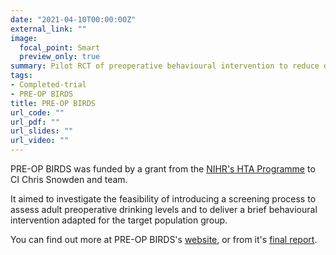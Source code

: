 ```yaml
---
date: "2021-04-10T00:00:00Z"
external_link: ""
image:
  focal_point: Smart
  preview_only: true
summary: Pilot RCT of preoperative behavioural intervention to reduce drinking before elective orthopaedic surgery
tags:
- Completed-trial
- PRE-OP BIRDS
title: PRE-OP BIRDS
url_code: ""
url_pdf: ""
url_slides: ""
url_video: ""
---
```


PRE-OP BIRDS was funded by a grant from the [NIHR's HTA Programme](https://www.nihr.ac.uk/explore-nihr/funding-programmes/health-technology-assessment.htm) to CI Chris Snowden and team.

It aimed to investigate the feasibility of introducing a screening process to assess adult preoperative drinking levels and to deliver a brief behavioural intervention adapted for the target population group. 

You can find out more at PRE-OP BIRDS's [website](https://research.ncl.ac.uk/preopbirds/), or from it's [final report](https://doi.org/10.3310/hta24120).
